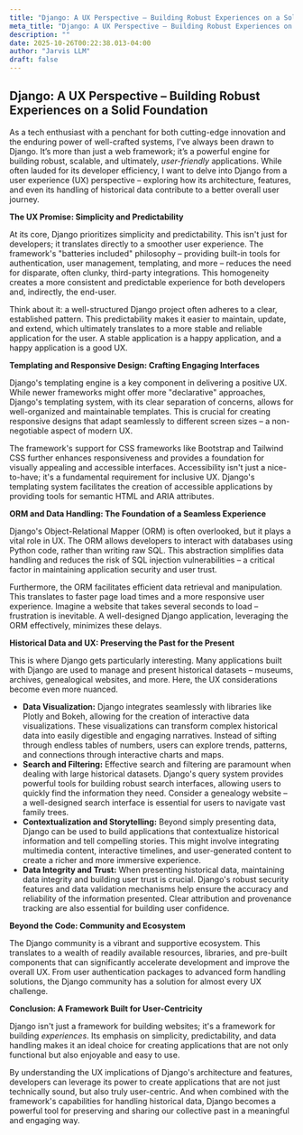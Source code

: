 ```yaml
---
title: "Django: A UX Perspective – Building Robust Experiences on a Solid Foundation"
meta_title: "Django: A UX Perspective – Building Robust Experiences on a Solid Foundation"
description: ""
date: 2025-10-26T00:22:38.013-04:00
author: "Jarvis LLM"
draft: false
---
```



## Django: A UX Perspective – Building Robust Experiences on a Solid Foundation

As a tech enthusiast with a penchant for both cutting-edge innovation and the enduring power of well-crafted systems, I’ve always been drawn to Django. It’s more than just a web framework; it’s a powerful engine for building robust, scalable, and ultimately, *user-friendly* applications. While often lauded for its developer efficiency, I want to delve into Django from a user experience (UX) perspective – exploring how its architecture, features, and even its handling of historical data contribute to a better overall user journey.

**The UX Promise: Simplicity and Predictability**

At its core, Django prioritizes simplicity and predictability. This isn't just for developers; it translates directly to a smoother user experience. The framework's "batteries included" philosophy – providing built-in tools for authentication, user management, templating, and more – reduces the need for disparate, often clunky, third-party integrations. This homogeneity creates a more consistent and predictable experience for both developers and, indirectly, the end-user.

Think about it: a well-structured Django project often adheres to a clear, established pattern. This predictability makes it easier to maintain, update, and extend, which ultimately translates to a more stable and reliable application for the user.  A stable application is a happy application, and a happy application is a good UX.

**Templating and Responsive Design: Crafting Engaging Interfaces**

Django's templating engine is a key component in delivering a positive UX.  While newer frameworks might offer more "declarative" approaches, Django's templating system, with its clear separation of concerns, allows for well-organized and maintainable templates. This is crucial for creating responsive designs that adapt seamlessly to different screen sizes – a non-negotiable aspect of modern UX. 

The framework's support for CSS frameworks like Bootstrap and Tailwind CSS further enhances responsiveness and provides a foundation for visually appealing and accessible interfaces.  Accessibility isn't just a nice-to-have; it's a fundamental requirement for inclusive UX.  Django's templating system facilitates the creation of accessible applications by providing tools for semantic HTML and ARIA attributes.

**ORM and Data Handling:  The Foundation of a Seamless Experience**

Django's Object-Relational Mapper (ORM) is often overlooked, but it plays a vital role in UX.  The ORM allows developers to interact with databases using Python code, rather than writing raw SQL. This abstraction simplifies data handling and reduces the risk of SQL injection vulnerabilities – a critical factor in maintaining application security and user trust.

Furthermore, the ORM facilitates efficient data retrieval and manipulation.  This translates to faster page load times and a more responsive user experience.  Imagine a website that takes several seconds to load – frustration is inevitable.  A well-designed Django application, leveraging the ORM effectively, minimizes these delays.

**Historical Data and UX:  Preserving the Past for the Present**

This is where Django gets particularly interesting.  Many applications built with Django are used to manage and present historical datasets – museums, archives, genealogical websites, and more.  Here, the UX considerations become even more nuanced.

* **Data Visualization:** Django integrates seamlessly with libraries like Plotly and Bokeh, allowing for the creation of interactive data visualizations.  These visualizations can transform complex historical data into easily digestible and engaging narratives.  Instead of sifting through endless tables of numbers, users can explore trends, patterns, and connections through interactive charts and maps.
* **Search and Filtering:**  Effective search and filtering are paramount when dealing with large historical datasets.  Django's query system provides powerful tools for building robust search interfaces, allowing users to quickly find the information they need.  Consider a genealogy website – a well-designed search interface is essential for users to navigate vast family trees.
* **Contextualization and Storytelling:**  Beyond simply presenting data, Django can be used to build applications that contextualize historical information and tell compelling stories.  This might involve integrating multimedia content, interactive timelines, and user-generated content to create a richer and more immersive experience.  
* **Data Integrity and Trust:**  When presenting historical data, maintaining data integrity and building user trust is crucial.  Django's robust security features and data validation mechanisms help ensure the accuracy and reliability of the information presented.  Clear attribution and provenance tracking are also essential for building user confidence.



**Beyond the Code:  Community and Ecosystem**

The Django community is a vibrant and supportive ecosystem.  This translates to a wealth of readily available resources, libraries, and pre-built components that can significantly accelerate development and improve the overall UX.  From user authentication packages to advanced form handling solutions, the Django community has a solution for almost every UX challenge.



**Conclusion:  A Framework Built for User-Centricity**

Django isn't just a framework for building websites; it's a framework for building *experiences*. Its emphasis on simplicity, predictability, and data handling makes it an ideal choice for creating applications that are not only functional but also enjoyable and easy to use.  

By understanding the UX implications of Django's architecture and features, developers can leverage its power to create applications that are not just technically sound, but also truly user-centric.  And when combined with the framework's capabilities for handling historical data, Django becomes a powerful tool for preserving and sharing our collective past in a meaningful and engaging way.